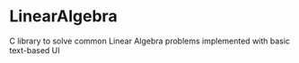 # LinearAlgebra
C library to solve common Linear Algebra problems implemented with basic text-based UI
